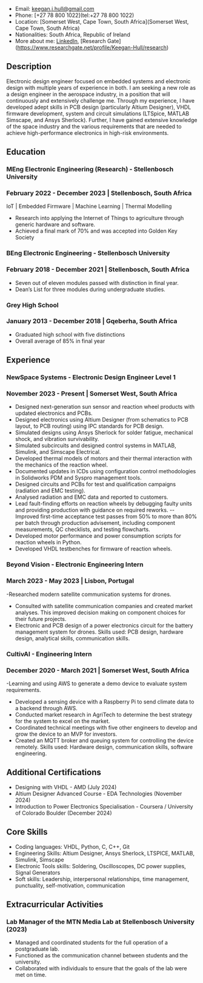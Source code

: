 - Email: <keegan.j.hull@gmail.com>
- Phone: [+27 78 800 1022](tel:+27 78 800 1022)
- Location: [Somerset West, Cape Town, South Africa](Somerset West, Cape Town, South Africa)
- Nationalities: South Africa, Republic of Ireland
- More about me: [LinkedIn](https://www.linkedin.com/in/keeganjhull/), [Research Gate] (https://www.researchgate.net/profile/Keegan-Hull/research)

## Description

Electronic design engineer focused on embedded systems and electronic design with multiple years of experience in both. I am seeking a
new role as a design engineer in the aerospace industry, in a position that will continuously and extensively challenge me. Through my
experience, I have developed adept skills in PCB design (particularly Altium Designer), VHDL firmware development, system and circuit
simulations (LTSpice, MATLAB Simscape, and Ansys Sherlock). Further, I have gained extensive knowledge of the space industry and the
various requirements that are needed to achieve high-performance electronics in high-risk environments.

## Education
### MEng Electronic Engineering (Research) - Stellenbosch University
### February 2022 - December 2023 | Stellenbosch, South Africa

IoT | Embedded Firmware | Machine Learning | Thermal Modelling

- Research into applying the Internet of Things to agriculture through generic hardware and software.
- Achieved a final mark of 70% and was accepted into Golden Key Society

### BEng Electronic Engineering - Stellenbosch University
### February 2018 - December 2021 | Stellenbosch, South Africa
- Seven out of eleven modules passed with distinction in final year.
- Dean’s List for three modules during undergraduate studies.

### Grey High School 
### January 2013 - December 2018 | Gqeberha, South Africa
- Graduated high school with five distinctions
- Overall average of 85% in final year

## Experience
### NewSpace Systems - Electronic Design Engineer Level 1
### November 2023 - Present | Somerset West, South Africa
- Designed next-generation sun sensor and reaction wheel products with updated electronics and PCBs.
- Designed electronics using Altium Designer (from schematics to PCB layout, to PCB routing) using IPC standards for PCB design.
- Simulated designs using Ansys Sherlock for solder fatigue, mechanical shock, and vibration survivability.
- Simulated subcircuits and designed control systems in MATLAB, Simulink, and Simscape Electrical.
- Developed thermal models of motors and their thermal interaction with the mechanics of the reaction wheel.
- Documented updates in ICDs using configuration control methodologies in Solidworks PDM and Syspro management tools.
- Designed circuits and PCBs for test and qualification campaigns (radiation and EMC testing).
- Analysed radiation and EMC data and reported to customers.
- Lead fault-finding efforts on reaction wheels by debugging faulty units and providing production with guidance on required reworks.
-- Improved first-time acceptance test passes from 50% to more than 80% per batch through production advisement,
including component measurements, QC checklists, and testing flowcharts.
- Developed motor performance and power consumption scripts for reaction wheels in Python.
- Developed VHDL testbenches for firmware of reaction wheels.

### Beyond Vision - Electronic Engineering Intern
### March 2023 - May 2023 | Lisbon, Portugal
-Researched modern satellite communication systems for drones.
- Consulted with satellite communication companies and created market analyses. This improved decision making on component
choices for their future projects.
- Electronic and PCB design of a power electronics circuit for the battery management system for drones.
Skills used: PCB design, hardware design, analytical skills, communication skills.
### CultivAI - Engineering Intern
### December 2020 - March 2021 | Somerset West, South Africa
-Learning and using AWS to generate a demo device to evaluate system requirements.
- Developed a sensing device with a Raspberry Pi to send climate data to a backend through AWS.
- Conducted market research in AgriTech to determine the best strategy for the system to excel on the market.
- Coordinated technical meetings with five other engineers to develop and grow the device to an MVP for investors.
- Created an MQTT broker and queuing system for controlling the device remotely.
Skills used: Hardware design, communication skills, software engineering.

## Additional Certifications
- Designing with VHDL - AMD (July 2024)
- Altium Designer Advanced Course - EDA Technologies (November 2024)
- Introduction to Power Electronics Specialisation - Coursera / University of Colorado Boulder (December 2024)
  
## Core Skills 

- Coding languages: VHDL, Python, C, C++, Git
- Engineering Skills: Altium Designer, Ansys Sherlock, LTSPICE, MATLAB, Simulink, Simscape
- Electronic Tools skills: Soldering, Oscilloscopes, DC power supplies, Signal Generators
- Soft skills: Leadership, interpersonal relationships, time management, punctuality, self-motivation, communication

## Extracurricular Activities 
### Lab Manager of the MTN Media Lab at Stellenbosch University (2023)
- Managed and coordinated students for the full operation of a postgraduate lab.
- Functioned as the communication channel between students and the university.
- Collaborated with individuals to ensure that the goals of the lab were met on time.













